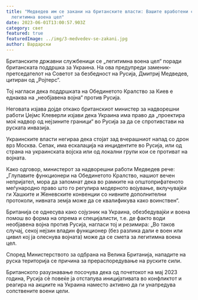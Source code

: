 ```yaml
---
title: "Медведев им се закани на британските власти: Вашите вработени се
  легитимна воена цел"
date: 2023-06-01T13:00:57.903Z
category: свет
featured: true
featuredImage: ../img/3-medvedev-se-zakani.jpg
author: Вардарски
---
```

Британските државни службеници се „легитимна воена цел“ поради британската поддршка за Украина. На ова предупреди заменик-претседателот на Советот за безбедност на Русија, Дмитриј Медведев, цитиран од „Ројтерс“.

Тој нагласи дека поддршката на Обединетото Кралство за Киев е еднаква на „необјавена војна“ против Русија.

Неговата изјава дојде откако британскиот министер за надворешни работи Џејмс Клеверли изјави дека Украина има право да „проектира моќ надвор од нејзините граници“ во Русија за да се спротивстави на руската инвазија.

Украинските власти негираа дека стојат зад вчерашниот напад со дрон врз Москва. Сепак, има ескалација на инцидентите во Русија, или од страна на украинската војска или од локални групи кои се противат на војната.

Како одговор, министерот за надворешни работи Медведев рече: „Глупавите функционери на Обединетото Кралство, нашиот вечен непријател, мора да запомнат дека во рамките на општоприфатеното меѓународно право што го регулира модерното војување, вклучувајќи ги Хашките и Женевските конвенции со нивните дополнителни протоколи, нивната земја може да се квалификува како воинствен“.

Британија се однесува како сојузник на Украина, обезбедувајќи и воена помош во форма на опрема и специјалисти, т.е. де факто води необјавена војна против Русија, нагласи тој и резимира: „Во таков случај, секој нејзин владин функционер (без разлика дали е воен или цивил кој ја олеснува војната) може да се смета за легитимна воена цел.

Според Министерството за одбрана на Велика Британија, нападите на руска територија се причина за прераспоредување на руските сили.

Британското разузнавање посочува дека од почетокот на мај 2023 година, Русија сè повеќе ја отстапува иницијативата во конфликтот и реагира на акциите на Украина наместо активно да ги унапредува сопствените воени цели.